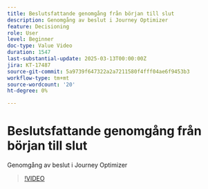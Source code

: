 ```yaml
---
title: Beslutsfattande genomgång från början till slut
description: Genomgång av beslut i Journey Optimizer
feature: Decisioning
role: User
level: Beginner
doc-type: Value Video
duration: 1547
last-substantial-update: 2025-03-13T00:00:00Z
jira: KT-17487
source-git-commit: 5a9739f647322a2a7211580f4fff04ae6f9453b3
workflow-type: tm+mt
source-wordcount: '20'
ht-degree: 0%

---
```



# Beslutsfattande genomgång från början till slut

Genomgång av beslut i Journey Optimizer

>[!VIDEO](https://video.tv.adobe.com/v/3451100/?learn=on&enablevpops)
